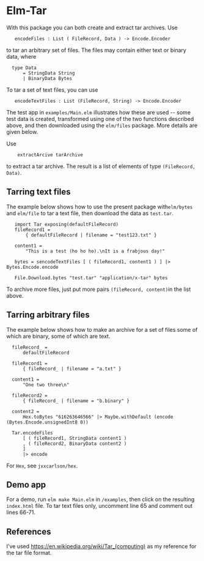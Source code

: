 # Elm-Tar

With this package you can both create and extract tar archives.  Use

```
   encodeFiles : List ( FileRecord, Data ) -> Encode.Encoder
```
to tar an arbitrary set of files. The files
may contain either text or binary data, where

```
  type Data
      = StringData String
      | BinaryData Bytes
```
To tar a set of text files, you can use

```
   encodeTextFiles : List (FileRecord, String) -> Encode.Encoder
```
The test app in `examples/Main.elm` illustrates how these are used -- some test data is created, transformed using one of the two functions described above, and then downloaded using the `elm/files` package.  More details are given below.

Use

```
    extractArcive tarArchive
```

to extract a tar archive.  The result is a list of elements of type `(FileRecord, Data)`.

## Tarring text files

The example below shows how to use the present package with`elm/bytes` and `elm/file` to tar a text file, then download the data as `test.tar`.

```
   import Tar exposing(defaultFileRecord)
   fileRecord1 =
       { defaultFileRecord | filename = "test123.txt" }

   content1 =
       "This is a test (ho ho ho).\nIt is a frabjous day!"

   bytes = sencodeTextFiles [ ( fileRecord1, content1 ) ] |> Bytes.Encode.encode

   File.Download.bytes "test.tar" "application/x-tar" bytes
```

To archive more files, just put more pairs `(fileRecord, content)`in the list above.



## Tarring arbitrary files

The example below shows how to make an archive for a set of files some of which are binary, some of which are text.

```
  fileRecord_ =
      defaultFileRecord

  fileRecord1 =
      { fileRecord_ | filename = "a.txt" }

  content1 =
      "One two three\n"

  fileRecord2 =
      { fileRecord_ | filename = "b.binary" }

  content2 =
      Hex.toBytes "616263646566" |> Maybe.withDefault (encode (Bytes.Encode.unsignedInt8 0))

  Tar.encodeFiles
      [ ( fileRecord1, StringData content1 )
      , ( fileRecord2, BinaryData content2 )
      ]
      |> encode
```

For `Hex`, see `jxxcarlson/hex`.

## Demo app

For a demo, run `elm make Main.elm` in `/examples`, then click on the resulting `index.html` file.  To tar text files only, uncomment line 65 and comment out lines 66-71.

## References

I've used https://en.wikipedia.org/wiki/Tar_(computing) as my reference for the tar file format.
